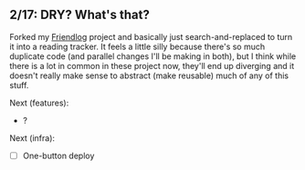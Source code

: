 ## 2/17: DRY? What's that?

Forked my [Friendlog](https://github.com/prendradjaja/friendlog-web)
project and basically just search-and-replaced to turn it into a reading
tracker. It feels a little silly because there's so much duplicate code (and
parallel changes I'll be making in both), but I think while there is a lot in
common in these project now, they'll end up diverging and it doesn't really
make sense to abstract (make reusable) much of any of this stuff.


Next (features):

- ?

Next (infra):

- [ ] One-button deploy
